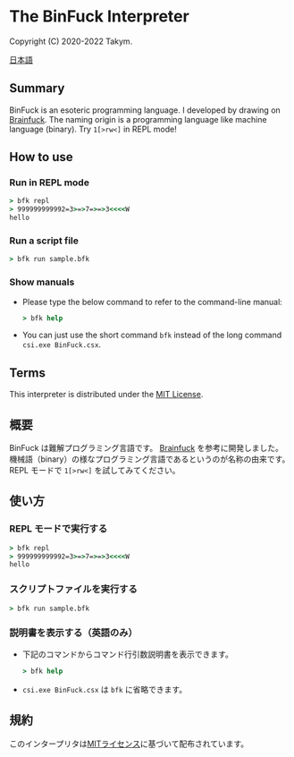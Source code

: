 # The BinFuck Interpreter
Copyright (C) 2020-2022 Takym.

[日本語](#概要)

## Summary
BinFuck is an esoteric programming language.
I developed by drawing on [Brainfuck](https://en.wikipedia.org/wiki/Brainfuck).
The naming origin is a programming language like machine language (binary).
Try `1[>rw<]` in REPL mode!

## How to use

### Run in REPL mode
```cmd
> bfk repl
> 999999999992=3>=>7=>=>3<<<<W
hello
```

### Run a script file
```cmd
> bfk run sample.bfk
```

### Show manuals
* Please type the below command to refer to the command-line manual:
	```cmd
	> bfk help
	```
* You can just use the short command `bfk` instead of the long command `csi.exe BinFuck.csx`.

## Terms
This interpreter is distributed under the [MIT License](LICENSE.md).


## 概要
BinFuck は難解プログラミング言語です。
[Brainfuck](https://ja.wikipedia.org/wiki/Brainfuck) を参考に開発しました。
機械語（binary）の様なプログラミング言語であるというのが名称の由来です。
REPL モードで `1[>rw<]` を試してみてください。

## 使い方

### REPL モードで実行する
```cmd
> bfk repl
> 999999999992=3>=>7=>=>3<<<<W
hello
```

### スクリプトファイルを実行する
```cmd
> bfk run sample.bfk
```

### 説明書を表示する（英語のみ）
* 下記のコマンドからコマンド行引数説明書を表示できます。
	```cmd
	> bfk help
	```
* `csi.exe BinFuck.csx` は `bfk` に省略できます。

## 規約
このインタープリタは[MITライセンス](LICENSE.md)に基づいて配布されています。
